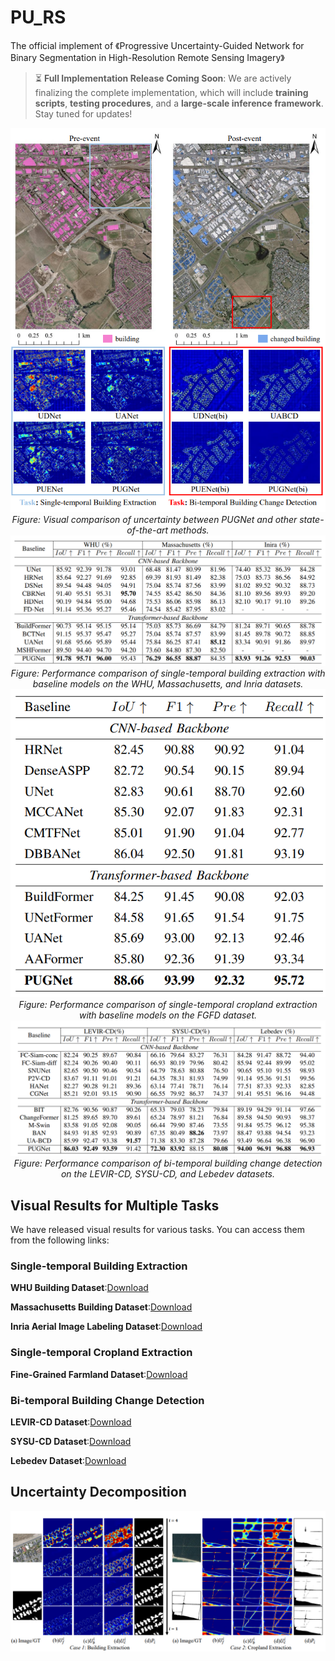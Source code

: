 # PU_RS
The official implement of 《Progressive Uncertainty-Guided Network for Binary Segmentation in High-Resolution Remote Sensing Imagery》
 
> ⏳ **Full Implementation Release Coming Soon**: We are actively finalizing the complete implementation, which will include **training scripts**, **testing procedures**, and a **large-scale inference framework**. Stay tuned for updates!
 
<div align="center">
  <img src="applica.png" alt="Visual comparison of uncertainty between PUGNet and other state-of-the-art methods." />
  <br/>
  <em>Figure: Visual comparison of uncertainty between PUGNet and other state-of-the-art methods.</em>
</div>

<div align="center">
  <img src="Building.png" alt="Performance comparison of single-temporal building extraction with baseline models on the WHU, Massachusetts, and Inria datasets." />
  <br/>
  <em>Figure: Performance comparison of single-temporal building extraction with baseline models on the WHU, Massachusetts, and Inria datasets.</em>
</div>

<div align="center">
  <img src="farm.png" alt="Performance comparison of single-temporal cropland extraction with baseline models on the FGFD dataset." />
  <br/>
  <em>Figure: Performance comparison of single-temporal cropland extraction with baseline models on the FGFD dataset.</em>
</div>

<div align="center">
  <img src="cd.png" alt="Performance comparison of bi-temporal building change detection on the LEVIR-CD, SYSU-CD, and Lebedev datasets." />
  <br/>
  <em>Figure: Performance comparison of bi-temporal building change detection on the LEVIR-CD, SYSU-CD, and Lebedev datasets.</em>
</div>


## Visual Results for Multiple Tasks

We have released visual results for various tasks. You can access them from the following links:

### Single-temporal Building Extraction 

**WHU Building Dataset**:[Download](https://pan.baidu.com/s/15dKsS3MfQeUu0Vbe2xKZHQ?pwd=PUGN)

**Massachusetts Building Dataset**:[Download](https://pan.baidu.com/s/1uo0tQcIrxCPOoph83Ceg9w?pwd=PUGN)

**Inria Aerial Image Labeling Dataset**:[Download](https://pan.baidu.com/s/1-d_vFV_fcLHtrgnIXPAVFg?pwd=PUGN)

### Single-temporal Cropland Extraction 

**Fine-Grained Farmland Dataset**:[Download](https://pan.baidu.com/s/1453MzPBGGXMRVKjPxqAlKQ?pwd=PUGN)

### Bi-temporal Building Change Detection

**LEVIR-CD Dataset**:[Download](https://pan.baidu.com/s/1CM8U2D9wIPD50hhhDrc3UA?pwd=PUGN)

**SYSU-CD Dataset**:[Download](https://pan.baidu.com/s/1oaaRpPx7mYTfXGgJJOEajw?pwd=PUGN)

**Lebedev Dataset**:[Download](https://pan.baidu.com/s/13dEsYqt-YnZQVO5QrNSIJg?pwd=PUGN)

## Uncertainty  Decomposition

<div align="center"> <img src="uncertainty_com.png" alt="Progressive uncertainty decomposition and prediction results" /> </div>
